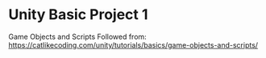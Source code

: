 # Unity Basic Project 1
Game Objects and Scripts
Followed from: https://catlikecoding.com/unity/tutorials/basics/game-objects-and-scripts/

